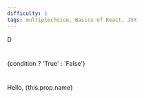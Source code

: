 ```yaml
---
difficulty: 1
tags: multiplechoice, Basics of React, JSX
---
```


D

#

<MyComponent prop1="value" prop2={variable} />

#

<p>{condition ? 'True' : 'False'}</p>

#

<p>Hello, {this.prop.name}</p>

